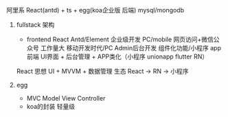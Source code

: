 阿里系
  React(antd) + ts + egg(koa企业版 后端) mysql/mongodb


1. fullstack 架构
    - frontend React Antd/Element  企业级开发 PC/mobile 网页访问+微信公众号 工作量大 移动开发时代/PC Admin后台开发 组件化功能/小程序 app
    前端 UI界面 + 后台管理 + APP类化（小程序 unionapp flutter RN） 

    React 思想 UI  + MVVM + 数据管理 生态 React -> RN -> 小程序
2. egg
    - MVC Model View Controller
    - koa的封装 轻量级
